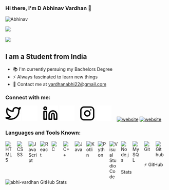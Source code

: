 ### Hi there, I'm D Abhinav Vardhan 👋

<p align="left"> <img src="https://komarev.com/ghpvc/?username=abhi-vardhan&label=Profile%20views&color=0e75b6&style=flat" alt="Abhinav" /></p>
<a href="https://www.github.com/abhi-vardhan" target="_blank" rel="noreferrer"><img
src="https://img.shields.io/github/followers/abhi-vardhan?logo=github&style=for-the-badge&color=22c55e&labelColor=1c1917" /></a>
 </p>
  <a href="https://twitter.com/Abhinav_2203" target="_blank" rel="noreferrer"><img
src="https://img.shields.io/twitter/follow/Abhinav_2203?logo=twitter&style=for-the-badge&color=22c55e&labelColor=1c1917"
/></a></p>

## I am a Student from India
- 📚 I'm currently persuing my Bachelors Degree
- ⚡ Always fascinated to learn new things
- 📧 Contact me at vardhanabhi22@gmail.com

### Connect with me:

[![website](./img/twitter-light.svg)](https://twitter.com/Abhinav_2203#gh-light-mode-only)
[![website](./img/twitter-dark.svg)](https://twitter.com/Abhinav_2203#gh-dark-mode-only)
&nbsp;&nbsp;
[![website](./img/linkedin-light.svg)](https://linkedin.com/in/d-abhinav-vardhan-b9516a226#gh-light-mode-only)
[![website](./img/linkedin-dark.svg)](https://linkedin.com/in/d-abhinav-vardhan-b9516a226#gh-dark-mode-only)
&nbsp;&nbsp;
[![website](./img/instagram-light.svg)](https://instagram.com/abhivardhan_pvt#gh-light-mode-only)
[![website](./img/instagram-dark.svg)](https://instagram.com/abhivardhan_pvt#gh-dark-mode-only)
&nbsp;&nbsp;
[![website](./img/github-light.svg)](https://github.com/abhi-vardhan#gh-light-mode-only)
[![website](./img/github-dark.svg)](https://github.com/abhi-vardhan#gh-dark-mode-only)


### Languages and Tools Known:

<img align="left" alt="HTML5" width="26px" src="https://cdn.jsdelivr.net/gh/devicons/devicon/icons/html5/html5-original.svg" style="padding-right:10px;" />
<img align="left" alt="CSS3" width="26px" src="https://cdn.jsdelivr.net/gh/devicons/devicon/icons/css3/css3-original.svg" style="padding-right:10px;" />
<img align="left" alt="JavaScript" width="26px" src="https://cdn.jsdelivr.net/gh/devicons/devicon/icons/javascript/javascript-original.svg" style="padding-right:10px;" />
<img align="left" alt="React" width="26px" src="https://cdn.jsdelivr.net/gh/devicons/devicon/icons/react/react-original.svg" style="padding-right:10px;" />
<img align="left" alt="C" width="26px" src="https://e7.pngegg.com/pngimages/724/306/png-clipart-c-logo-c-programming-language-icon-letter-c-blue-logo.png" style="padding-right:10px;" />
<img align="left" alt="C++" width="26px" src="https://www.svgrepo.com/show/303480/c-logo.svg" style="padding-right:10px;" />
<img align="left" alt="Java" width="26px" src="https://img.icons8.com/nolan/2x/java-coffee-cup-logo.png" style="padding-right:10px;" />
<img align="left" alt="Kotlin" width="26px" src="https://upload.wikimedia.org/wikipedia/commons/0/06/Kotlin_Icon.svg" style="padding-right:10px;" />
<img align="left" alt="Python" width="26px" src="https://seeklogo.com/images/P/python-logo-A32636CAA3-seeklogo.com.png" style="padding-right:10px;" />
<img align="left" alt="Visual Studio Code" width="26px" src="https://cdn.jsdelivr.net/gh/devicons/devicon/icons/vscode/vscode-original.svg" style="padding-right:10px;" />
<img align="left" alt="Node.js" width="26px" src="https://cdn.jsdelivr.net/gh/devicons/devicon/icons/nodejs/nodejs-original.svg" style="padding-right:10px;" />
<img align="left" alt="MySQL" width="26px" src="https://cdn.jsdelivr.net/gh/devicons/devicon/icons/mysql/mysql-original.svg" style="padding-right:10px;" />
<img align="left" alt="Git" width="26px" src="https://cdn.jsdelivr.net/gh/devicons/devicon/icons/git/git-original.svg" style="padding-right:10px;" />
<img align="left" alt="Github" width="26px" src="https://cdn-icons-png.flaticon.com/512/25/25231.png" style="padding-right:10px;" />

<br />
<br />

---
⚡ GitHub Stats

<img align="left" alt="abhi-vardhan GitHub Stats" src="https://github-readme-stats.vercel.app/api?username=abhi-vardhan&show_icons=true&hide_border=false&title_color=ff652f&icon_color=FFE400&bg_color=09131B&text_color=ffffff&border_color=0c1a25" />



